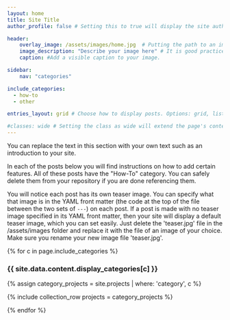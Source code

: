 ```yaml
---
layout: home
title: Site Title
author_profile: false # Setting this to true will display the site author information specified in _config.yml in this page's sidebar.

header:
    overlay_image: /assets/images/home.jpg  # Putting the path to an image here will replace the header image.
    image_description: "Describe your image here" # It is good practice to include an image desription as alt text.
    caption: #Add a visible caption to your image.

sidebar:
    nav: "categories"

include_categories:   
  - how-to
  - other

entries_layout: grid # Choose how to display posts. Options: grid, list.

#classes: wide # Setting the class as wide will extend the page's content into the right margin.
---
```


You can replace the text in this section with your own text such as an introduction to your site.

In each of the posts below you will find instructions on how to add certain features. All of these posts have the "How-To" category. You can safely delete them from your repository if you are done referencing them. 

You will notice each post has its own teaser image. You can specify what that image is in the YAML front matter (the code at the top of the file between the two sets of `---`) on each post. If a post is made with no teaser image specified in its YAML front matter, then your site will display a default teaser image, which you can set easily. Just delete the 'teaser.jpg' file in the /assets/images folder and replace it with the file of an image of your choice. Make sure you rename your new image file 'teaser.jpg'.

{% for c in page.include_categories %}

<div id="{{ c }}" class="pane">

<h3>{{ site.data.content.display_categories[c] }}</h3>

{% assign category_projects = site.projects | where: 'category', c  %}

{% include collection_row projects = category_projects %}
  
</div>

{% endfor %}